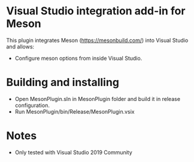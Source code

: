 # Visual Studio integration add-in for Meson

This plugin integrates Meson (https://mesonbuild.com/) into Visual Studio and allows:

* Configure meson options from inside Visual Studio.

# Building and installing

* Open MesonPlugin.sln in MesonPlugin folder and build it in release configuration.
* Run MesonPlugin/bin/Release/MesonPlugin.vsix

# Notes

* Only tested with Visual Studio 2019 Community
